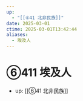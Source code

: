 ```yaml
---
up:
  - "[[⑥41 北非民族]]"
date: 2025-03-01
ctime: 2025-03-01T13:42:44
aliases:
  - 埃及人
---
```


# ⑥411 埃及人

- up: [[⑥41 北非民族]]
